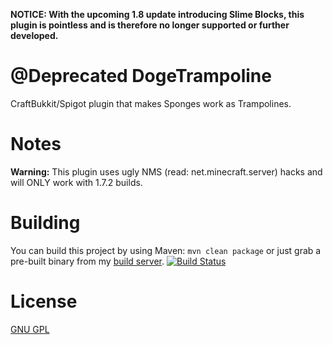 **NOTICE: With the upcoming 1.8 update introducing Slime Blocks, this plugin is pointless and is therefore no longer supported or further developed.** 

@Deprecated DogeTrampoline
==============

CraftBukkit/Spigot plugin that makes Sponges work as Trampolines.

Notes
=====
**Warning:** This plugin uses ugly NMS (read: net.minecraft.server) hacks and will ONLY work with 1.7.2 builds.

Building
=========
You can build this project by using Maven: `mvn clean package` or just grab a pre-built binary from my [build server](http://server.nowak-at.net/jenkins/job/public~dogetramp/). [![Build Status](http://ci.nowak-at.net/buildStatus/icon?job=public~dogetramp)](http://ci.nowak-at.net/job/public~dogetramp/)

License
=======
[GNU GPL](http://www.gnu.org/licenses/gpl)
